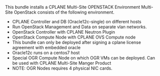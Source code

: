 This bundle installs a CPLANE Multi-Site OPENSTACK Environment
Multi-Site OpenStack consists of the following environment.
- CPLANE Controller and DB (Oracle12c-single) on different hosts
- Run OpenStack Management and Data on separate vlan networks.
- OpenStack Controller with CPLANE Neutron Plugin
- OpenStack Compute Node with CPLANE OVS Compute node
- This bundle can only be deployed after signing a cplane license agreement with embedded oracle
- Oracle12c runs on a centos7 host
- Special OGR Compute Node on which OGR VMs can be deployed. Can be used with CPLANE Multi-Site Manger Product
- NOTE: OGR Nodes requires 4 physical NIC cards.
